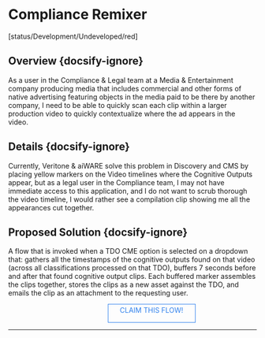 <!--TODO: Replace all references to "VDA", "Developer Application", and "Developer App" with "Veritone Developer"-->

<style>
    #claim-this-flow-btn {
        display: block;
        color: #2F80ED;
        border: 1px solid #2F80ED;
        width: 170px;
        height: 30px;
        text-align: center;
        padding: 3px;
        position: relative;
        text-decoration: none;
        left: 40%;
    }
</style>

# Compliance Remixer
[status/Development/Undeveloped/red]



## Overview {docsify-ignore}
As a user in the Compliance & Legal team at a Media & Entertainment company producing media that includes commercial and other forms of native advertising featuring objects in the media paid to be there by another company, I need to be able to quickly scan each clip within a larger production video to quickly contextualize where the ad appears in the video. 

## Details {docsify-ignore}
Currently, Veritone & aiWARE solve this problem in Discovery and CMS by placing yellow markers on the Video timelines where the Cognitive Outputs appear, but as a legal user in the Compliance team, I may not have immediate access to this application, and I do not want to scrub thorough the video timeline, I would rather see a compilation clip showing me all the appearances cut together.

## Proposed Solution {docsify-ignore}
A flow that is invoked when a TDO CME option is selected on a dropdown that: gathers all the timestamps of the cognitive outputs found on that video (across all classifications processed on that TDO), buffers 7 seconds before and after that found cognitive output clips. Each buffered marker assembles the clips together, stores the clips as a new asset against the TDO, and emails the clip as an attachment to the requesting user.

<a target="_blank" href="https://forms.gle/tkVjfrtyBDrXyoji7" id="claim-this-flow-btn">CLAIM THIS FLOW!</a>

<hr>